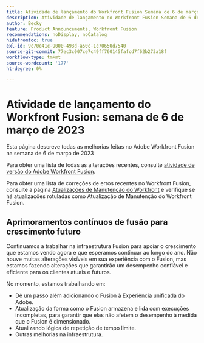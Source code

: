 ```yaml
---
title: Atividade de lançamento do Workfront Fusion Semana de 6 de março de 2023
description: Atividade de lançamento do Workfront Fusion Semana de 6 de março de 2023
author: Becky
feature: Product Announcements, Workfront Fusion
recommendations: noDisplay, noCatalog
hidefromtoc: true
exl-id: 9c70e41c-9000-493d-a50c-1c70650d7540
source-git-commit: 77ec3c007ce7c49ff760145fafcd7f62b273a18f
workflow-type: tm+mt
source-wordcount: '177'
ht-degree: 0%

---
```


# Atividade de lançamento do Workfront Fusion: semana de 6 de março de 2023

Esta página descreve todas as melhorias feitas no Adobe Workfront Fusion na semana de 6 de março de 2023

Para obter uma lista de todas as alterações recentes, consulte [atividade de versão do Adobe Workfront Fusion](/help/workfront-fusion/fusion-product-releases/fusion-release-activity.md).

Para obter uma lista de correções de erros recentes no Workfront Fusion, consulte a página [Atualizações de Manutenção do Workfront](https://experienceleague.adobe.com/docs/workfront-known-issues/releases/current-updates.html) e verifique se há atualizações rotuladas como Atualização de Manutenção do Workfront Fusion.

## Aprimoramentos contínuos de fusão para crescimento futuro

Continuamos a trabalhar na infraestrutura Fusion para apoiar o crescimento que estamos vendo agora e que esperamos continuar ao longo do ano. Não houve muitas alterações visíveis em sua experiência com o Fusion, mas estamos fazendo alterações que garantirão um desempenho confiável e eficiente para os clientes atuais e futuros.

No momento, estamos trabalhando em:

* Dê um passo além adicionando o Fusion à Experiência unificada do Adobe.
* Atualização da forma como o Fusion armazena e lida com execuções incompletas, para garantir que elas não afetem o desempenho à medida que o Fusion é dimensionado.
* Atualizando lógica de repetição de tempo limite.
* Outras melhorias na infraestrutura.
